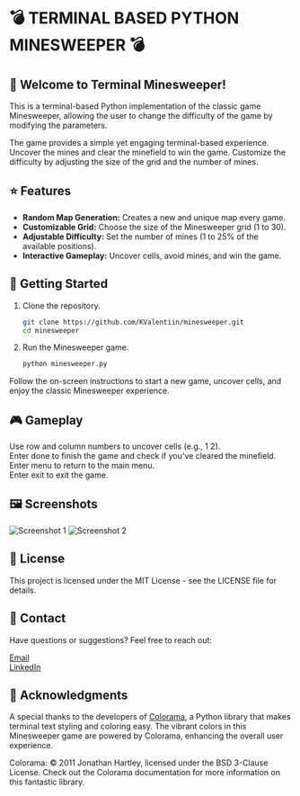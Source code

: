 
# :bomb: TERMINAL BASED PYTHON MINESWEEPER :bomb:


## :wave: Welcome to Terminal Minesweeper!

This is a terminal-based Python implementation of the classic game Minesweeper, allowing the user to change the difficulty of the game by modifying the parameters.

The game provides a simple yet engaging terminal-based experience. Uncover the mines and clear the minefield to win the game. Customize the difficulty by adjusting the size of the grid and the number of mines.


## :star: Features

- **Random Map Generation:** Creates a new and unique map every game.
- **Customizable Grid:** Choose the size of the Minesweeper grid (1 to 30).
- **Adjustable Difficulty:** Set the number of mines (1 to 25% of the available positions).
- **Interactive Gameplay:** Uncover cells, avoid mines, and win the game.


## :rocket: Getting Started

1. Clone the repository.
   ```bash
   git clone https://github.com/KValentiin/minesweeper.git
   cd minesweeper
    ```

2. Run the Minesweeper game.

    ```bash
    python minesweeper.py
    ```

Follow the on-screen instructions to start a new game, uncover cells, and enjoy the classic Minesweeper experience.


## :video_game: Gameplay

Use row and column numbers to uncover cells (e.g., 1 2).   
Enter done to finish the game and check if you've cleared the minefield.    
Enter menu to return to the main menu.     
Enter exit to exit the game.   


## :framed_picture: Screenshots

![Screenshot 1](screenshot1.png) ![Screenshot 2](screenshot2.png)


## 	:page_facing_up: License

This project is licensed under the MIT License - see the LICENSE file for details.


## :fax: Contact
Have questions or suggestions? Feel free to reach out:

[Email](kvalentin95@gmail.com)  
[LinkedIn](https://www.linkedin.com/in/valentin-kalanyos-00a245199/)


## :pray: Acknowledgments

A special thanks to the developers of [Colorama](https://pypi.org/project/colorama/), a Python library that makes terminal text styling and coloring easy. The vibrant colors in this Minesweeper game are powered by Colorama, enhancing the overall user experience.

Colorama: © 2011 Jonathan Hartley, licensed under the BSD 3-Clause License. Check out the Colorama documentation for more information on this fantastic library.
